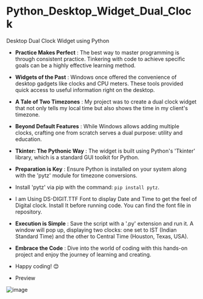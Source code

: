 # Python_Desktop_Widget_Dual_Clock
Desktop Dual Clock Widget using Python
- **Practice Makes Perfect** : The best way to master programming is through consistent practice. Tinkering with code to achieve specific goals can be a highly effective learning method.
- **Widgets of the Past** : Windows once offered the convenience of desktop gadgets like clocks and CPU meters. These tools provided quick access to useful information right on the desktop.
- **A Tale of Two Timezones** : My project was to create a dual clock widget that not only tells my local time but also shows the time in my client's timezone.
- **Beyond Default Features** : While Windows allows adding multiple clocks, crafting one from scratch serves a dual purpose: utility and education.
- **Tkinter: The Pythonic Way** : The widget is built using Python's 'Tkinter' library, which is a standard GUI toolkit for Python.
- **Preparation is Key** : Ensure Python is installed on your system along with the 'pytz' module for timezone conversions.
- Install 'pytz' via pip with the command: `pip install pytz`.
- I am Using DS-DIGIT.TTF Font to display Date and Time to get the feel of Digital clock. Install It before running code. You can find the font file in repository.
- **Execution is Simple** : Save the script with a '.py' extension and run it. A window will pop up, displaying two clocks: one set to IST (Indian Standard Time) and the other to Central Time (Houston, Texas, USA).
- **Embrace the Code** : Dive into the world of coding with this hands-on project and enjoy the journey of learning and creating.

- Happy coding! 😊
- Preview

![image](https://github.com/user-attachments/assets/b5768898-9e9c-432a-a593-f753ecb0455c)
